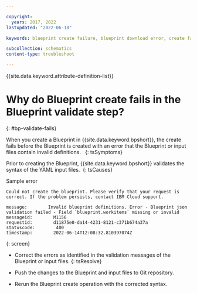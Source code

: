 ```yaml
---

copyright:
  years: 2017, 2022
lastupdated: "2022-06-18"

keywords: blueprint create failure, blueprint download error, create fails 

subcollection: schematics
content-type: troubleshoot

---
```


{{site.data.keyword.attribute-definition-list}}

# Why do Blueprint create fails in the Blueprint validate step?
{: #bp-validate-fails}

When you create a Blueprint in {{site.data.keyword.bpshort}}, the create fails before the Blueprint is created with an error that the Blueprint or input files contain invalid definitions.  
{: tsSymptoms}

Prior to creating the Blueprint, {{site.data.keyword.bpshort}} validates the syntax of the YAML input files. 
{: tsCauses}

Sample error 

```text
Could not create the blueprint. Please verify that your request is correct. If the problem persists, contact IBM Cloud support.

message:        Invalid blueprint definitions. Error - Blueprint json validation failed - Field `blueprint.workitems` missing or invalid
messageid:        M1156
requestid:        d11875e0-da14-4231-8121-c371b674a37a
statuscode:        400
timestamp:        2022-06-14T12:08:32.810397074Z
```
{: screen}

- Correct the errors as identified in the validation messages of the Blueprint or input files.
{: tsResolve}

- Push the changes to the Blueprint and input files to Git repository.

- Rerun the Blueprint create operation with the corrected syntax. 
 




